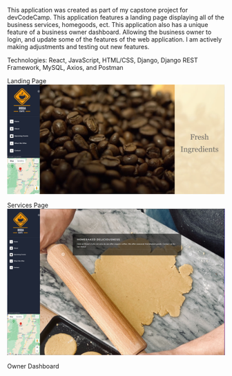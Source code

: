 This application was created as part of my capstone project for devCodeCamp. This application features a landing page displaying all of the business services, homegoods, ect. This application also has a unique feature of a business owner dashboard. Allowing the business owner to login, and update some of the features of the web application. I am actively making adjustments and testing out new features.

Technologies: React, JavaScript, HTML/CSS, Django, Django REST Framework, MySQL, Axios, and Postman

Landing Page
<img src="frontend/public/images/Home.png">

Services Page
<img src="frontend/public/images/Services.png">

Owner Dashboard


